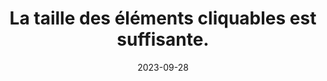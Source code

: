 ---
N: '181'
Rubrique: Présentation
title: La taille des éléments cliquables est suffisante.
detail: La taille des éléments cliquables est suffisante.
categories: [" Présentation"]
agrege: O4181-E061
opquast: '4181'
indiceebook: '61'
description: "Règle n° 061"
weight:  061
actif: '1'
layout: rules
date: 2023-09-28
tags: ["", ""]
objectif: ["", ""]
Meo: ""
Controle: ""
Auteur: ""
---